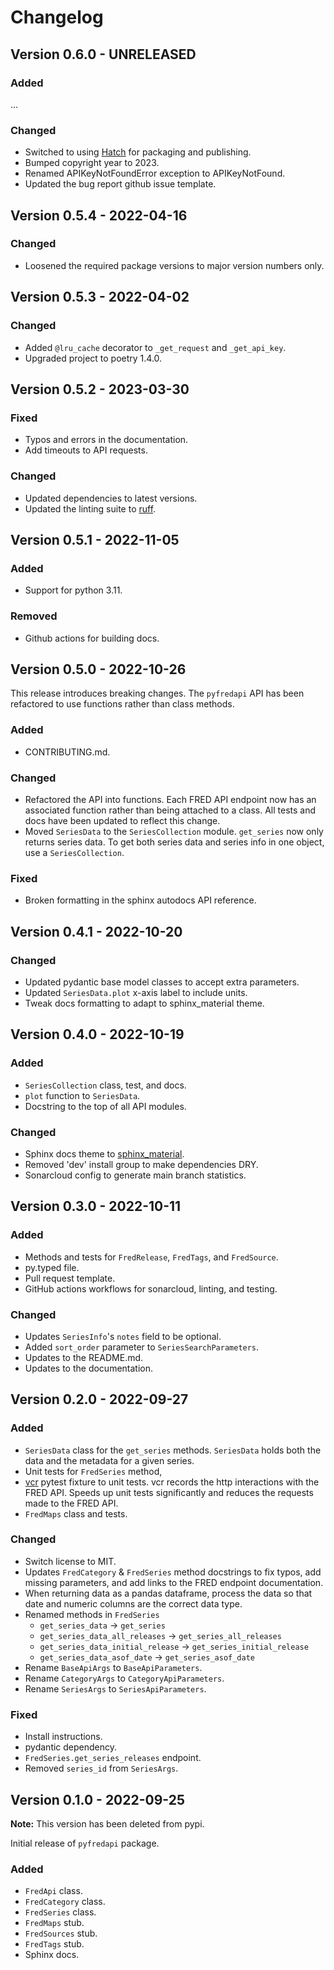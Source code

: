 # Changelog

## Version 0.6.0 - UNRELEASED

### Added
...

### Changed

- Switched to using [Hatch](https://github.com/pypa/hatch) for packaging and publishing.
- Bumped copyright year to 2023.
- Renamed APIKeyNotFoundError exception to APIKeyNotFound.
- Updated the bug report github issue template.

## Version 0.5.4 - 2022-04-16

### Changed

- Loosened the required package versions to major version numbers only.

## Version 0.5.3 - 2022-04-02

### Changed

- Added `@lru_cache` decorator to `_get_request` and `_get_api_key`.
- Upgraded project to poetry 1.4.0.

## Version 0.5.2 - 2023-03-30

### Fixed

- Typos and errors in the documentation.
- Add timeouts to API requests.

### Changed

- Updated dependencies to latest versions.
- Updated the linting suite to [ruff](https://github.com/charliermarsh/ruff).

## Version 0.5.1 - 2022-11-05

### Added

- Support for python 3.11.

### Removed

- Github actions for building docs.

## Version 0.5.0 - 2022-10-26

This release introduces breaking changes. The `pyfredapi` API has been refactored to use functions rather than class methods.

### Added

- CONTRIBUTING.md.

### Changed

- Refactored the API into functions. Each FRED API endpoint now has an associated function rather than being attached to a class. All tests and docs have been updated to reflect this change.
- Moved `SeriesData` to the `SeriesCollection` module. `get_series` now only returns series data. To get both series data and series info in one object, use a `SeriesCollection`.

### Fixed

- Broken formatting in the sphinx autodocs API reference.

## Version 0.4.1 - 2022-10-20

### Changed

- Updated pydantic base model classes to accept extra parameters.
- Updated `SeriesData.plot` x-axis label to include units.
- Tweak docs formatting to adapt to sphinx_material theme.

## Version 0.4.0 - 2022-10-19

### Added

- `SeriesCollection` class, test, and docs.
- `plot` function to `SeriesData`.
- Docstring to the top of all API modules.

### Changed

- Sphinx docs theme to [sphinx_material](https://bashtage.github.io/sphinx-material/index.html).
- Removed 'dev' install group to make dependencies DRY.
- Sonarcloud config to generate main branch statistics.

## Version 0.3.0 - 2022-10-11

### Added

- Methods and tests for `FredRelease`, `FredTags`, and `FredSource`.
- py.typed file.
- Pull request template.
- GitHub actions workflows for sonarcloud, linting, and testing.

### Changed

- Updates `SeriesInfo`'s `notes` field to be optional.
- Added `sort_order` parameter to `SeriesSearchParameters`.
- Updates to the README.md.
- Updates to the documentation.

## Version 0.2.0 - 2022-09-27

### Added

- `SeriesData` class for the `get_series` methods. `SeriesData` holds both the data and the metadata for a given series.
- Unit tests for `FredSeries` method,
- [vcr](https://vcrpy.readthedocs.io/en/latest/) pytest fixture to unit tests. vcr records the http interactions with the FRED API. Speeds up unit tests significantly and reduces the requests made to the FRED API.
- `FredMaps` class and tests.

### Changed

- Switch license to MIT.
- Updates `FredCategory` & `FredSeries` method docstrings to fix typos, add missing parameters, and add links to the FRED endpoint documentation.
- When returning data as a pandas dataframe, process the data so that date and numeric columns are the correct data type.
- Renamed methods in `FredSeries`
  - `get_series_data` -> `get_series`
  - `get_series_data_all_releases` -> `get_series_all_releases`
  - `get_series_data_initial_release` -> `get_series_initial_release`
  - `get_series_data_asof_date` -> `get_series_asof_date`
- Rename `BaseApiArgs` to `BaseApiParameters`.
- Rename `CategoryArgs` to `CategoryApiParameters`.
- Rename `SeriesArgs` to `SeriesApiParameters`.

### Fixed

- Install instructions.
- pydantic dependency.
- `FredSeries.get_series_releases` endpoint.
- Removed `series_id` from `SeriesArgs`.

## Version 0.1.0 - 2022-09-25

**Note:** This version has been deleted from pypi.

Initial release of `pyfredapi` package.

### Added

- `FredApi` class.
- `FredCategory` class.
- `FredSeries` class.
- `FredMaps` stub.
- `FredSources` stub.
- `FredTags` stub.
- Sphinx docs.
